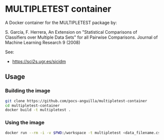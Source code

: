 # MULTIPLETEST container

A Docker container for the MULTIPLETEST package by:

S. García, F. Herrera, An Extension on "Statistical Comparisons of Classifiers over Multiple Data Sets" for all Pairwise Comparisons. Journal of Machine Learning Research 9 (2008)

See:
- https://sci2s.ugr.es/sicidm

## Usage

### Building the image

```bash
git clone https://github.com/pocs-anguilla/multipletest-container
cd multipletest-container
docker build -t multipletest .
```

### Using the image

```bash
docker run --rm -i -v $PWD:/workspace -t multipletest <data_filename.csv> > out.latex 
```

